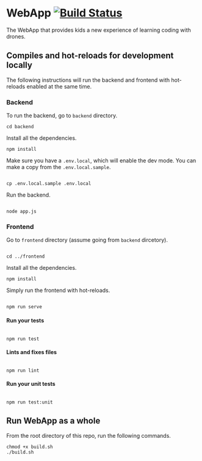 # WebApp [![Build Status](https://travis-ci.com/xDrone-DSL/WebApp.svg?branch=master)](https://travis-ci.com/xDrone-DSL/WebApp)

The WebApp that provides kids a new experience of learning coding
with drones.

## Compiles and hot-reloads for development locally

The following instructions will run the backend and frontend with
hot-reloads enabled at the same time.

### Backend

To run the backend, go to `backend` directory.

```
cd backend
```

Install all the dependencies.

```
npm install
```

Make sure you have a `.env.local`, which will enable the dev mode.
You can make a copy from the `.env.local.sample`.

```

cp .env.local.sample .env.local

```

Run the backend.

```

node app.js

```

### Frontend

Go to `frontend` directory (assume going from `backend` dircetory).

```

cd ../frontend

```

Install all the dependencies.

```
npm install
```

Simply run the frontend with hot-reloads.

```

npm run serve

```

#### Run your tests

```

npm run test

```

#### Lints and fixes files

```

npm run lint

```

#### Run your unit tests

```

npm run test:unit

```

## Run WebApp as a whole

From the root directory of this repo, run the following commands.

```
chmod +x build.sh
./build.sh
```
